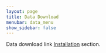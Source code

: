 ```yaml
---
layout: page
title: Data Download
menubar: data_menu
show_sidebar: false
---
```


Data download link [Installation](/bulma-clean-theme/docs/getting-started/installation/) section.